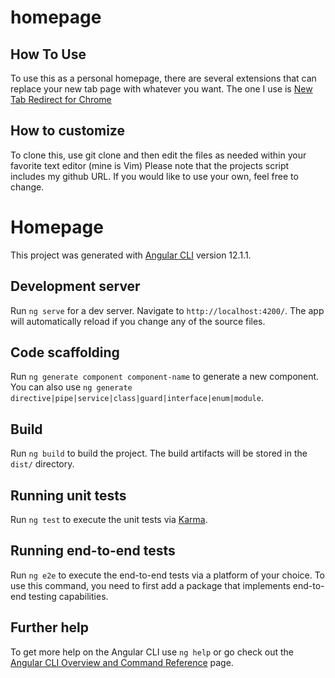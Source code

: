 # homepage
## How To Use
To use this as a personal homepage, there are several extensions that can replace your new tab page with whatever you want. The one I use is [New Tab Redirect for Chrome](https://chrome.google.com/webstore/detail/new-tab-redirect/icpgjfneehieebagbmdbhnlpiopdcmna)
## How to customize
To clone this, use git clone and then edit the files as needed within your favorite text editor (mine is Vim)
Please note that the projects script includes my github URL. If you would like to use your own, feel free to change.

# Homepage

This project was generated with [Angular CLI](https://github.com/angular/angular-cli) version 12.1.1.

## Development server

Run `ng serve` for a dev server. Navigate to `http://localhost:4200/`. The app will automatically reload if you change any of the source files.

## Code scaffolding

Run `ng generate component component-name` to generate a new component. You can also use `ng generate directive|pipe|service|class|guard|interface|enum|module`.

## Build

Run `ng build` to build the project. The build artifacts will be stored in the `dist/` directory.

## Running unit tests

Run `ng test` to execute the unit tests via [Karma](https://karma-runner.github.io).

## Running end-to-end tests

Run `ng e2e` to execute the end-to-end tests via a platform of your choice. To use this command, you need to first add a package that implements end-to-end testing capabilities.

## Further help

To get more help on the Angular CLI use `ng help` or go check out the [Angular CLI Overview and Command Reference](https://angular.io/cli) page.